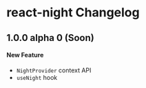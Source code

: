 # react-night Changelog

## 1.0.0 alpha 0 (Soon)
#### New Feature
- `NightProvider` context API
- `useNight` hook
